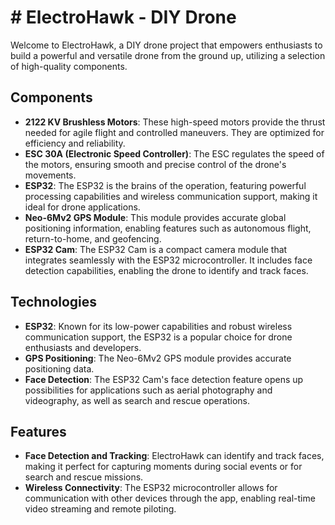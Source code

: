 # # ElectroHawk - DIY Drone

Welcome to ElectroHawk, a DIY drone project that empowers enthusiasts to build a powerful and versatile drone from the ground up, utilizing a selection of high-quality components.


## Components

-   **2122 KV Brushless Motors**: These high-speed motors provide the thrust needed for agile flight and controlled maneuvers. They are optimized for efficiency and reliability.
-   **ESC 30A (Electronic Speed Controller)**: The ESC regulates the speed of the motors, ensuring smooth and precise control of the drone's movements.
-   **ESP32**: The ESP32 is the brains of the operation, featuring powerful processing capabilities and wireless communication support, making it ideal for drone applications.
-   **Neo-6Mv2 GPS Module**: This module provides accurate global positioning information, enabling features such as autonomous flight, return-to-home, and geofencing.
-   **ESP32 Cam**: The ESP32 Cam is a compact camera module that integrates seamlessly with the ESP32 microcontroller. It includes face detection capabilities, enabling the drone to identify and track faces.


## Technologies
-   **ESP32**: Known for its low-power capabilities and robust wireless communication support, the ESP32 is a popular choice for drone enthusiasts and developers.
-   **GPS Positioning**: The Neo-6Mv2 GPS module provides accurate positioning data.
-   **Face Detection**: The ESP32 Cam's face detection feature opens up possibilities for applications such as aerial photography and videography, as well as search and rescue operations.


## Features

-   **Face Detection and Tracking**: ElectroHawk can identify and track faces, making it perfect for capturing moments during social events or for search and rescue missions.
-   **Wireless Connectivity**: The ESP32 microcontroller allows for communication with other devices through the app, enabling real-time video streaming and remote piloting.

